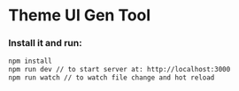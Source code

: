 # Theme UI Gen Tool

### Install it and run:

```bash
npm install
npm run dev // to start server at: http://localhost:3000
npm run watch // to watch file change and hot reload
```
